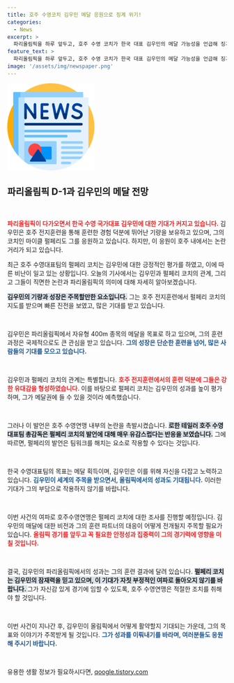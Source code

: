 ```yaml
---
title: 호주 수영코치 김우민 메달 응원으로 징계 위기!
categories:
  - News
excerpt: >
  파리올림픽을 하루 앞두고, 호주 수영 코치가 한국 대표 김우민의 메달 가능성을 언급해 징계 위기에 처했습니다. 과연 김우민과 호주 코치의 관계는 올림픽에 어떤 영향을 미칠까요? 클릭해서 확인하세요!
feature_text: >
  파리올림픽을 하루 앞두고, 호주 수영 코치가 한국 대표 김우민의 메달 가능성을 언급해 징계 위기에 처했습니다. 과연 김우민과 호주 코치의 관계는 올림픽에 어떤 영향을 미칠까요? 클릭해서 확인하세요!
image: '/assets/img/newspaper.png'
---
```


<p><img src="/assets/img/newspaper.png" alt="kimp 속보" /></p>

<h2 data-ke-size="size26">파리올림픽 D-1과 김우민의 메달 전망</h2>

<p data-ke-size="size16">&nbsp;</p>

<p><b><span style="color: #ee2323;">파리올림픽이 다가오면서 한국 수영 국가대표 김우민에 대한 기대가 커지고 있습니다.</span></b> 김우민은 호주 전지훈련을 통해 훈련한 경험 덕분에 뛰어난 기량을 보유하고 있으며, 그의 코치인 마이클 펄페리도 그를 응원하고 있습니다. 하지만, 이 응원이 호주 내에서는 논란거리가 되고 있습니다.</p>

<p data-ke-size="size16">최근 호주 수영대표팀의 펄페리 코치는 김우민에 대한 긍정적인 평가를 하였고, 이에 따른 비난이 일고 있는 상황입니다. 오늘의 기사에서는 김우민과 펄페리 코치의 관계, 그리고 그들이 직면한 논란과 파리올림픽의 의미에 대해 자세히 알아보겠습니다.</p>

<p><b><span style="background-color: #21538527;">김우민의 기량과 성장은 주목할만한 요소입니다.</span></b> 그는 호주 전지훈련에서 펄페리 코치의 지도를 받으며 빠른 진전을 보였고, 많은 기대를 받고 있습니다. </p>

<p data-ke-size="size16">&nbsp;</p>

<p>김우민은 파리올림픽에서 자유형 400m 종목의 메달을 목표로 하고 있으며, 그의 훈련 과정은 국제적으로도 큰 관심을 받고 있습니다. <b><span style="color: #1a5490;">그의 성장은 단순한 훈련을 넘어, 많은 사람들의 기대를 모으고 있습니다.</span></b> </p>

<p data-ke-size="size16">&nbsp;</p>

<p>김우민과 펄페리 코치의 관계는 특별합니다. <b><span style="color: #ee2323;">호주 전지훈련에서의 훈련 덕분에 그들은 강한 유대감을 형성하였습니다.</span></b> 이를 바탕으로 펄페리 코치는 김우민의 성과를 높이 평가하며, 그가 메달권에 들 수 있을 것이라 예측했습니다.</p>

<p data-ke-size="size16">&nbsp;</p>

<p>그러나 이 발언은 호주 수영연맹 내부의 논란을 촉발시켰습니다. <b><span style="background-color: #21538527;">로한 테일러 호주 수영대표팀 총감독은 펄페리 코치의 발언에 대해 매우 유감스럽다는 반응을 보였습니다.</span></b> 그에 따르면, 펄페리의 발언은 팀워크를 해치는 요소로 작용할 수 있다는 것입니다.</p>

<p data-ke-size="size16">&nbsp;</p>

<p>한국 수영대표팀의 목표는 메달 획득이며, 김우민은 이를 위해 자신을 다잡고 노력하고 있습니다. <b><span style="color: #1a5490;">김우민이 세계의 주목을 받으면서, 올림픽에서의 성과도 기대됩니다.</span></b> 이러한 기대가 그의 부담으로 작용하지 않기를 바랍니다.</p>

<p data-ke-size="size16">&nbsp;</p>

<p>이번 사건의 여파로 호주수영연맹은 펄페리 코치에 대한 조사를 진행할 예정입니다. 김우민의 매달에 대한 비전과 그의 훈련 파트너의 대응이 어떻게 전개될지 주목할 필요가 있습니다. <b><span style="color: #ee2323;">올림픽 경기를 앞두고 꼭 필요한 안정성과 집중력이 그의 경기력에 영향을 미칠 것입니다.</span></b></p>

<p data-ke-size="size16">&nbsp;</p>

<p>결국, 김우민의 파리올림픽에서의 성과는 그의 훈련 결과에 달려 있습니다. <b><span style="background-color: #21538527;">펄페리 코치는 김우민의 잠재력을 믿고 있으며, 이 기대가 자칫 부정적인 여파로 돌아오지 않기를 바랍니다. </span></b> 그가 자신감 있게 경기에 임할 수 있도록, 호주 수영연맹은 적절한 조치를 취해야 할 것입니다.</p>

<p data-ke-size="size16">&nbsp;</p>

<p>이번 사건이 지나간 후, 김우민이 올림픽에서 어떻게 활약할지 기대되는 가운데, 그의 목표와 이야기가 주목받게 될 것입니다. <b><span style="color: #1a5490;">그가 성과를 이뤄내기를 바라며, 여러분들도 응원해 주시기 바랍니다.</span></b> </p>

<p data-ke-size="size16">&nbsp;</p>
유용한 생활 정보가 필요하시다면, <a href="https://qoogle.tistory.com" rel="dofollow">qoogle.tistory.com</a>


